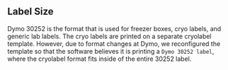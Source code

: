 ## Label Size
Dymo 30252 is the format that is used for freezer boxes, cryo labels, and generic lab labels. The cryo labels are printed on a separate cryolabel template. However, due to format changes at Dymo, we reconfigured the template so that the software believes it is printing a `Dymo 30252 label`, where the cryolabel format fits inside of the entire 30252 label.